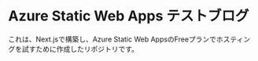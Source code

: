 # Azure Static Web Apps テストブログ

これは、Next.jsで構築し、Azure Static Web AppsのFreeプランでホスティングを試すために作成したリポジトリです。